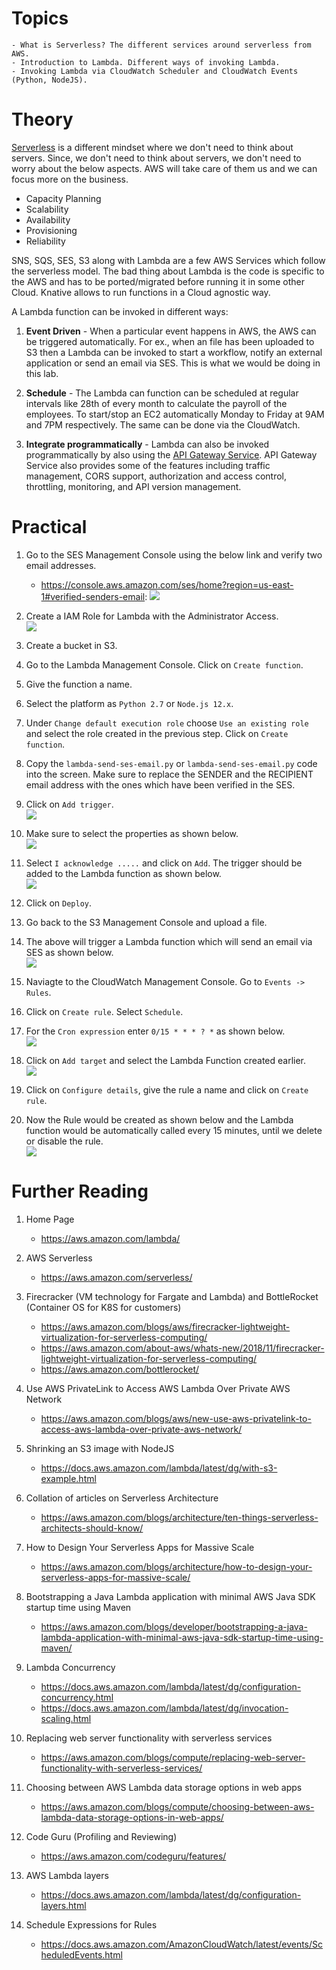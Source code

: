 # Topics

    - What is Serverless? The different services around serverless from AWS.
    - Introduction to Lambda. Different ways of invoking Lambda.
    - Invoking Lambda via CloudWatch Scheduler and CloudWatch Events  (Python, NodeJS).

# Theory

[Serverless](https://aws.amazon.com/elasticache/) is a different mindset where we don't need to think about servers. Since, we don't need to think about servers, we don't need to worry about the below aspects. AWS will take care of them us and we can focus more on the business.

- Capacity Planning
- Scalability
- Availability
- Provisioning
- Reliability

SNS, SQS, SES, S3 along with Lambda are a few AWS Services which follow the serverless model. The bad thing about Lambda is the code is specific to the AWS and has to be ported/migrated before running it in some other Cloud. Knative allows to run functions in a Cloud agnostic way.

A Lambda function can be invoked in different ways:

1. **Event Driven** - When a particular event happens in AWS, the AWS can be triggered automatically. For ex., when an file has been uploaded to S3 then a Lambda can be invoked to start a workflow, notify an external application or send an email via SES. This is what we would be doing in this lab.

1. **Schedule** - The Lambda can function can be scheduled at regular intervals like 28th of every month to calculate the payroll of the employees. To start/stop an EC2 automatically Monday to Friday at 9AM and 7PM respectively. The same can be done via the CloudWatch.

1. **Integrate programmatically** - Lambda can also be invoked programmatically by also using the [API Gateway Service](https://aws.amazon.com/api-gateway/). API Gateway Service also provides some of the features including traffic management, CORS support, authorization and access control, throttling, monitoring, and API version management.

# Practical

1. Go to the SES Management Console using the below link and verify two email addresses.
    - https://console.aws.amazon.com/ses/home?region=us-east-1#verified-senders-email:
![](images/2020-11-02-17-58-32.png)

1. Create a IAM Role for Lambda with the Administrator Access.\
![](images/2020-11-02-17-48-36.png)

1. Create a bucket in S3.

1. Go to the Lambda Management Console. Click on `Create function`.

1. Give the function a name.

1. Select the platform as `Python 2.7` or `Node.js 12.x`.

1. Under `Change default execution role` choose `Use an existing role` and select the role created in the previous step. Click on `Create function`.

1. Copy the `lambda-send-ses-email.py` or `lambda-send-ses-email.py` code into the screen. Make sure to replace the SENDER and the RECIPIENT email address with the ones which have been verified in the SES.

1. Click on `Add trigger`.\
![](images/2020-11-02-18-07-14.png)

1. Make sure to select the properties as shown below.\
![](images/2020-11-02-18-09-17.png)

1. Select `I acknowledge .....` and click on `Add`. The trigger should be added to the Lambda function as shown below.\
![](images/2020-11-02-18-11-04.png)

1. Click on `Deploy`.

1. Go back to the S3 Management Console and upload a file.

1. The above will trigger a Lambda function which will send an email via SES as shown below.\
![](images/2020-11-02-18-23-14.png)

1. Naviagte to the CloudWatch Management Console. Go to `Events -> Rules`.

1. Click on `Create rule`. Select `Schedule`.

1. For the `Cron expression` enter `0/15 * * * ? *` as shown below.\
![](images/2020-11-02-18-57-53.png)

1. Click on `Add target` and select the Lambda Function created earlier.\
![](images/2020-11-02-18-53-23.png)

1. Click on `Configure details`, give the rule a name and click on `Create rule`.

1. Now the Rule would be created as shown below and the Lambda function would be automatically called every 15 minutes, until we delete or disable the rule.\
![](images/2020-11-02-18-58-58.png)

# Further Reading

1. Home Page
    - https://aws.amazon.com/lambda/

1. AWS Serverless
    - https://aws.amazon.com/serverless/

1. Firecracker (VM technology for Fargate and Lambda) and BottleRocket (Container OS for K8S for customers)
    - https://aws.amazon.com/blogs/aws/firecracker-lightweight-virtualization-for-serverless-computing/
    - https://aws.amazon.com/about-aws/whats-new/2018/11/firecracker-lightweight-virtualization-for-serverless-computing/
    - https://aws.amazon.com/bottlerocket/

1. Use AWS PrivateLink to Access AWS Lambda Over Private AWS Network
    - https://aws.amazon.com/blogs/aws/new-use-aws-privatelink-to-access-aws-lambda-over-private-aws-network/

1. Shrinking an S3 image with NodeJS
    - https://docs.aws.amazon.com/lambda/latest/dg/with-s3-example.html

1. Collation of articles on Serverless Architecture
    - https://aws.amazon.com/blogs/architecture/ten-things-serverless-architects-should-know/

1. How to Design Your Serverless Apps for Massive Scale
    - https://aws.amazon.com/blogs/architecture/how-to-design-your-serverless-apps-for-massive-scale/

1. Bootstrapping a Java Lambda application with minimal AWS Java SDK startup time using Maven
    - https://aws.amazon.com/blogs/developer/bootstrapping-a-java-lambda-application-with-minimal-aws-java-sdk-startup-time-using-maven/

1. Lambda Concurrency
    - https://docs.aws.amazon.com/lambda/latest/dg/configuration-concurrency.html
    - https://docs.aws.amazon.com/lambda/latest/dg/invocation-scaling.html

1. Replacing web server functionality with serverless services
    - https://aws.amazon.com/blogs/compute/replacing-web-server-functionality-with-serverless-services/

1. Choosing between AWS Lambda data storage options in web apps
    - https://aws.amazon.com/blogs/compute/choosing-between-aws-lambda-data-storage-options-in-web-apps/

1. Code Guru (Profiling and Reviewing)
    - https://aws.amazon.com/codeguru/features/

1. AWS Lambda layers
    - https://docs.aws.amazon.com/lambda/latest/dg/configuration-layers.html

1. Schedule Expressions for Rules
    - https://docs.aws.amazon.com/AmazonCloudWatch/latest/events/ScheduledEvents.html